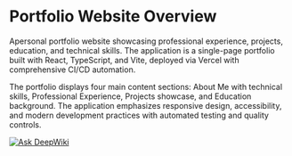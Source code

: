 # Portfolio Website Overview

Apersonal portfolio website showcasing professional experience, projects, education, and technical skills. The application is a single-page portfolio built with React, TypeScript, and Vite, deployed via Vercel with comprehensive CI/CD automation.

The portfolio displays four main content sections: About Me with technical skills, Professional Experience, Projects showcase, and Education background. The application emphasizes responsive design, accessibility, and modern development practices with automated testing and quality controls.

[![Ask DeepWiki](https://deepwiki.com/badge.svg)](https://deepwiki.com/fmarinoa/fmarinoa-portfolio)
